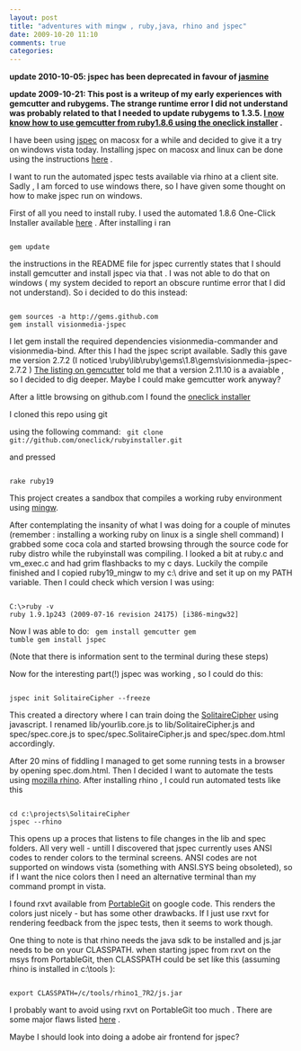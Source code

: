 ```yaml
---
layout: post
title: "adventures with mingw , ruby,java, rhino and jspec"
date: 2009-10-20 11:10
comments: true 
categories: 
---
```

<strong>update 2010-10-05: jspec has been deprecated in favour of <a title="jasmine" href="http://pivotal.github.com/jasmine/">jasmine</a></strong>

<strong>update 2009-10-21: This post is a writeup of my early experiences with gemcutter and rubygems. The strange runtime error I did not understand was probably related to that I needed to update rubygems to 1.3.5.  <a href="http://www.pedant.dk/2009/10/21/gemcutter-the-missing-manual/">I now know how to use gemcutter from ruby1.8.6 using the oneclick installer</a> .</strong>

I have been using <a href="http://github.com/visionmedia/jspec/tree/3.x">jspec</a> on macosx for a while  and decided to give it a try on windows vista today. Installing jspec on macosx and linux can be done using the instructions <a href="http://github.com/visionmedia/jspec/blob/3.x/README.md">here</a> .

I want to run the automated jspec tests available via rhino at a client site. Sadly , I am forced to use windows there, so I have given some thought on how to make jspec run on windows.

First of all you need to install ruby.  I used the automated 1.8.6 One-Click Installer available <a href="http://www.ruby-lang.org/en/downloads/">here</a> . After installing i ran

<code lang="bash">
gem update
</code>

the instructions in the README file for jspec currently states that I should install gemcutter and install jspec via that . I was not able to do that on windows  ( my system decided to report an obscure runtime error that I did not understand). So i decided to do this instead:

<code lang="bash">
gem sources -a http://gems.github.com
gem install visionmedia-jspec
</code>

I let gem install the required dependencies visionmedia-commander and visionmedia-bind. After this I had the jspec script available. Sadly this gave me version 2.7.2 (I noticed \ruby\lib\ruby\gems\1.8\gems\visionmedia-jspec-2.7.2 ) <a href="http://gemcutter.org/gems/jspec">The listing on gemcutter</a> told me that a version 2.11.10 is a avaiable , so I decided to dig deeper. Maybe I could make gemcutter work anyway?

After a little browsing on github.com I found the <a href="http://github.com/oneclick/rubyinstaller/">oneclick installer</a>

I cloned this repo using git

using the following command:
<code lang="bash">
git clone git://github.com/oneclick/rubyinstaller.git
</code>

and pressed

<code lang="bash">
rake ruby19
</code>

This project creates a sandbox that compiles a working ruby environment using <a href="http://mingw.org/">mingw</a>.

After contemplating the insanity of what I was doing for a couple of minutes (remember : installing a working ruby on linux is a single shell command) I grabbed some coca cola and started browsing through the source code for ruby distro while the rubyinstall was compiling. I looked a bit at ruby.c and  vm_exec.c  and had grim flashbacks to my c days. Luckily the compile finished and I copied ruby19_mingw to my c:\ drive and set it up on my PATH variable. Then I could check which version I was using:

<code lang="bash">
C:\&gt;ruby -v
ruby 1.9.1p243 (2009-07-16 revision 24175) [i386-mingw32]
</code>

Now I was able to do:
<code lang="bash">
gem install gemcutter
gem tumble
gem install jspec
</code>

(Note that there is  information sent to the terminal during these steps)

Now for the interesting part(!) jspec was working , so I could do this:

<code lang="bash">
jspec init SolitaireCipher --freeze
</code>

This created a directory where I can train doing the <a href="http://www.rubyquiz.com/quiz1.html">SolitaireCipher</a> using javascript. I renamed lib/yourlib.core.js to lib/SolitaireCipher.js  and spec/spec.core.js to spec/spec.SolitaireCipher.js and spec/spec.dom.html accordingly.

After 20 mins of fiddling I managed to get some running tests in a browser by opening spec.dom.html. Then I decided I want to automate the tests using <a href="http://www.mozilla.org/rhino/download.html">mozilla rhino</a>. After installing rhino , I could run automated tests like this

<code lang="bash">
cd c:\projects\SolitaireCipher
jspec --rhino
</code>

This opens up a proces that listens to file changes in the lib and spec folders. All very well - untill I discovered that jspec currently uses ANSI codes to render colors to the terminal screens. ANSI codes are not supported on windows vista (something with ANSI.SYS being obsoleted), so if I want the nice colors then I need an alternative terminal than my command prompt in vista.

I found rxvt available from <a href="http://code.google.com/p/msysgit/downloads/list">PortableGit</a> on google code. This renders the colors just nicely - but has some other drawbacks. If I just use rxvt for rendering feedback from the jspec tests, then it seems to work though.

One thing to note is that rhino needs the java sdk to be installed and js.jar needs to be on your CLASSPATH. when starting jspec from rxvt on the msys from PortableGit, then CLASSPATH could be set like this (assuming rhino is installed in c:\tools ):

<code lang="bash">
export CLASSPATH=/c/tools/rhino1_7R2/js.jar
</code>

I probably want to avoid using rxvt on PortableGit too much . There are some major flaws listed <a href="http://code.google.com/p/msysgit/wiki/WhyIsRxvtNotTheDefault">here</a> .

Maybe I should look into doing a adobe air frontend for jspec?